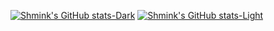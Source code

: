 [![Shmink's GitHub stats-Dark](https://github-readme-stats.vercel.app/api?username=shmink&count_private=true&show_icons=true&theme=dark#gh-dark-mode-only&custom_title=shmink's%20github%20stats#gh-dark-mode-only)](https://github.com/shmink/github-readme-stats#gh-dark-mode-only)
[![Shmink's GitHub stats-Light](https://github-readme-stats.vercel.app/api?username=shmink&count_private=true&show_icons=true&theme=default#gh-light-mode-only&custom_title=shmink's%20github%20stats#gh-light-mode-only)](https://github.com/shmink/github-readme-stats#gh-light-mode-only)
